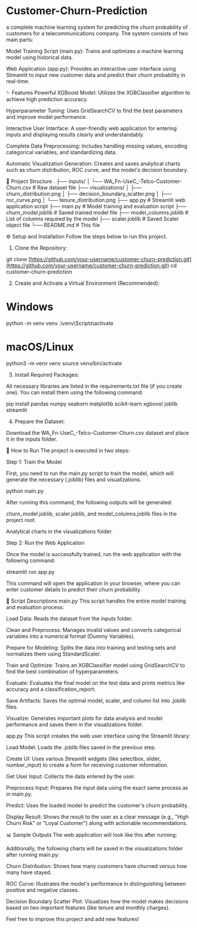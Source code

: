 # Customer-Churn-Prediction
a complete machine learning system for predicting the churn probability of customers for a telecommunications company.
 The system consists of two main parts:

Model Training Script (main.py): Trains and optimizes a machine learning model using historical data.

Web Application (app.py): Provides an interactive user interface using Streamlit to input new customer data and predict their churn probability in real-time.

✨ Features
Powerful XGBoost Model: Utilizes the XGBClassifier algorithm to achieve high prediction accuracy.

Hyperparameter Tuning: Uses GridSearchCV to find the best parameters and improve model performance.

Interactive User Interface: A user-friendly web application for entering inputs and displaying results clearly and understandably.

Complete Data Preprocessing: Includes handling missing values, encoding categorical variables, and standardizing data.

Automatic Visualization Generation: Creates and saves analytical charts such as churn distribution, ROC curve, and the model's decision boundary.

📂 Project Structure
.
├── inputs/
│   └── WA_Fn-UseC_-Telco-Customer-Churn.csv  # Raw dataset file
├── visualizations/
│   ├── churn_distribution.png
│   ├── decision_boundary_scatter.png
│   ├── roc_curve.png
│   └── tenure_distribution.png
├── app.py                                  # Streamlit web application script
├── main.py                                 # Model training and evaluation script
├── churn_model.joblib                      # Saved trained model file
├── model_columns.joblib                    # List of columns required by the model
├── scaler.joblib                           # Saved Scaler object file
└── README.md                               # This file

⚙️ Setup and Installation
Follow the steps below to run this project.

1. Clone the Repository:

git clone [https://github.com/your-username/customer-churn-prediction.git](https://github.com/your-username/customer-churn-prediction.git)
cd customer-churn-prediction

2. Create and Activate a Virtual Environment (Recommended):

# Windows
python -m venv venv
.\venv\Scripts\activate

# macOS/Linux
python3 -m venv venv
source venv/bin/activate

3. Install Required Packages:

All necessary libraries are listed in the requirements.txt file (if you create one). You can install them using the following command:

pip install pandas numpy seaborn matplotlib scikit-learn xgboost joblib streamlit

4. Prepare the Dataset:

Download the WA_Fn-UseC_-Telco-Customer-Churn.csv dataset and place it in the inputs folder.

🚀 How to Run
The project is executed in two steps:

Step 1: Train the Model

First, you need to run the main.py script to train the model, which will generate the necessary (.joblib) files and visualizations.

python main.py

After running this command, the following outputs will be generated:

churn_model.joblib, scaler.joblib, and model_columns.joblib files in the project root.

Analytical charts in the visualizations folder.

Step 2: Run the Web Application

Once the model is successfully trained, run the web application with the following command:

streamlit run app.py

This command will open the application in your browser, where you can enter customer details to predict their churn probability.

📄 Script Descriptions
main.py
This script handles the entire model training and evaluation process:

Load Data: Reads the dataset from the inputs folder.

Clean and Preprocess: Manages invalid values and converts categorical variables into a numerical format (Dummy Variables).

Prepare for Modeling: Splits the data into training and testing sets and normalizes them using StandardScaler.

Train and Optimize: Trains an XGBClassifier model using GridSearchCV to find the best combination of hyperparameters.

Evaluate: Evaluates the final model on the test data and prints metrics like accuracy and a classification_report.

Save Artifacts: Saves the optimal model, scaler, and column list into .joblib files.

Visualize: Generates important plots for data analysis and model performance and saves them in the visualizations folder.

app.py
This script creates the web user interface using the Streamlit library:

Load Model: Loads the .joblib files saved in the previous step.

Create UI: Uses various Streamlit widgets (like selectbox, slider, number_input) to create a form for receiving customer information.

Get User Input: Collects the data entered by the user.

Preprocess Input: Prepares the input data using the exact same process as in main.py.

Predict: Uses the loaded model to predict the customer's churn probability.

Display Result: Shows the result to the user as a clear message (e.g., "High Churn Risk" or "Loyal Customer") along with actionable recommendations.

📊 Sample Outputs
The web application will look like this after running:

Additionally, the following charts will be saved in the visualizations folder after running main.py:

Churn Distribution: Shows how many customers have churned versus how many have stayed.

ROC Curve: Illustrates the model's performance in distinguishing between positive and negative classes.

Decision Boundary Scatter Plot: Visualizes how the model makes decisions based on two important features (like tenure and monthly charges).

Feel free to improve this project and add new features!
